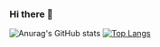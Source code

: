 ### Hi there 👋

![Anurag's GitHub stats](https://github-readme-stats.vercel.app/api?username=matheusosan&show_icons=true&theme=radical)
[![Top Langs](https://github-readme-stats.vercel.app/api/top-langs/?username=matheusosan&layout=compact)](https://github.com/anuraghazra/github-readme-stats)

